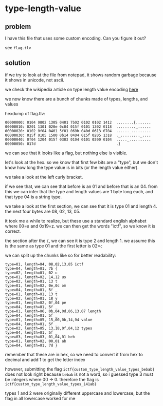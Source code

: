 # type-length-value

## problem

I have this file that uses some custom encoding. Can you figure it out?

see `flag.tlv`

## solution

if we try to look at the file from notepad, it shows random garbage because it shows in unicode, not ascii.

we check the wikipedia article on type length value encoding [here](https://en.wikipedia.org/wiki/Type%E2%80%93length%E2%80%93value)

we now know there are a bunch of chunks made of types, lengths, and values

hexdump of flag.tlv:

```
00000000: 0104 0802 1305 0401 7b02 0102 0102 1412  ........{.......
00000010: 0201 1301 020e 0c04 015f 0101 1302 0118  ........._......
00000020: 0102 0f04 0401 5f01 060b 040d 0613 0704  ......_.........
00000030: 015f 0105 1500 0b14 0404 015f 0205 1318  ._........._....
00000040: 0f04 1204 015f 0303 0104 0101 0200 0104  ....._..........
00000050: 017d                                     .}
```

we can see that it looks like a flag, but nothing else is visible.

let's look at the hex. so we know that first few bits are a "type", but we don't know how long the type value is in bits (or the length value either).

we take a look at the left curly bracket.

if we see that, we can see that before is an 01 and before that is an 04. from this we can infer that the type and length values are 1 byte long each, and that type 04 is a string type.

we take a look at the first section, we can see that it is type 01 and length 4. the next four bytes are 08, 02, 13, 05.

it took me a while to realize, but these use a standard english alphabet where 00=a and 0x19=z. we can then get the words "ictf", so we know it is correct.

the section after the `{`, we can see it is type 2 and length 1. we assume this is the same as type 01 and the first letter is 02=`c`

we can split up the chunks like so for better readability:

```
type=01, length=04, 08,02,13,05 ictf
type=04, length=01, 7b {
type=02, length=01, 02 c
type=01, length=02, 14,12 us
type=02, length=01, 13 t
type=01, length=02, 0e,0c om
type=04, length=01, 5f _
type=01, length=01, 13 t
type=02, length=01, 18 y
type=01, length=02, 0f,04 pe
type=04, length=01, 5f _
type=01, length=06, 0b,04,0d,06,13,07 length
type=04, length=01, 5f _
type=01, length=05, 15,00,0b,14,04 value
type=04, length=01, 5f _
type=02, length=05, 13,18,0f,04,12 types
type=04, length=01, 5f _
type=03, length=03, 01,04,01 beb
type=01, length=02, 00,01 ab
type=04, length=01, 7d }
```

remember that these are in hex, so we need to convert it from hex to decimal and add 1 to get the letter index

however, submitting the flag `ictf{custom_type_length_value_types_bebab}` does not look right because `bebab` is not a word, so i guessed type 3 must be integers where 00 -> 0.
therefore the flag is `ictf{custom_type_length_value_types_141ab}`

types 1 and 2 were originally different uppercase and lowercase, but the flag in all lowercase worked for me
